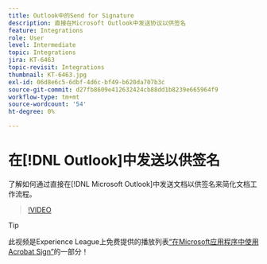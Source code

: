```yaml
---
title: Outlook中的Send for Signature
description: 直接在Microsoft Outlook中发送协议以供签名
feature: Integrations
role: User
level: Intermediate
topic: Integrations
jira: KT-6463
topic-revisit: Integrations
thumbnail: KT-6463.jpg
exl-id: 06d8e6c5-6dbf-4d6c-bf49-b620da707b3c
source-git-commit: d27fb8609e412632424cb88dd1b8239e665964f9
workflow-type: tm+mt
source-wordcount: '54'
ht-degree: 0%

---
```


# 在[!DNL Outlook]中发送以供签名

了解如何通过直接在[!DNL Microsoft Outlook]中发送文档以供签名来简化文档工作流程。

>[!VIDEO](https://video.tv.adobe.com/v/37839?quality=12&learn=on&hidetitle=true)

>[!TIP]
>
>此视频是Experience League上免费提供的播放列表[“在Microsoft应用程序中使用Acrobat Sign”](https://experienceleague.adobe.com/en/playlists/acrobat-sign-integrate-microsoft-apps)的一部分！

